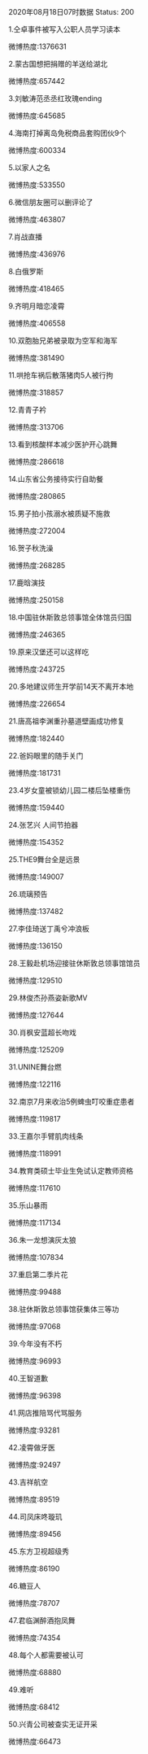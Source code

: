 2020年08月18日07时数据
Status: 200

1.仝卓事件被写入公职人员学习读本

微博热度:1376631

2.蒙古国想把捐赠的羊送给湖北

微博热度:657442

3.刘敏涛范丞丞红玫瑰ending

微博热度:645685

4.海南打掉离岛免税商品套购团伙9个

微博热度:600334

5.以家人之名

微博热度:533550

6.微信朋友圈可以删评论了

微博热度:463807

7.肖战直播

微博热度:436976

8.白俄罗斯

微博热度:418465

9.齐明月暗恋凌霄

微博热度:406558

10.双胞胎兄弟被录取为空军和海军

微博热度:381490

11.哄抢车祸后散落猪肉5人被行拘

微博热度:318857

12.青青子衿

微博热度:313706

13.看到核酸样本减少医护开心跳舞

微博热度:286618

14.山东省公务接待实行自助餐

微博热度:280865

15.男子拍小孩溺水被质疑不施救

微博热度:272004

16.贺子秋洗澡

微博热度:268285

17.鹿晗演技

微博热度:250158

18.中国驻休斯敦总领事馆全体馆员归国

微博热度:246365

19.原来汉堡还可以这样吃

微博热度:243725

20.多地建议师生开学前14天不离开本地

微博热度:226654

21.唐高祖李渊重孙墓道壁画成功修复

微博热度:182440

22.爸妈眼里的随手关门

微博热度:181731

23.4岁女童被锁幼儿园二楼后坠楼重伤

微博热度:159440

24.张艺兴 人间节拍器

微博热度:154352

25.THE9舞台全是远景

微博热度:149007

26.琉璃预告

微博热度:137482

27.李佳琦送丁禹兮冲浪板

微博热度:136150

28.王毅赴机场迎接驻休斯敦总领事馆馆员

微博热度:129510

29.林俊杰孙燕姿新歌MV

微博热度:127644

30.肖枫安蓝超长吻戏

微博热度:125209

31.UNINE舞台燃

微博热度:122116

32.南京7月来收治5例蜱虫叮咬重症患者

微博热度:119817

33.王嘉尔手臂肌肉线条

微博热度:118991

34.教育类硕士毕业生免试认定教师资格

微博热度:117610

35.乐山暴雨

微博热度:117134

36.朱一龙想演灰太狼

微博热度:107834

37.重启第二季片花

微博热度:99488

38.驻休斯敦总领事馆获集体三等功

微博热度:97068

39.今年没有不朽

微博热度:96993

40.王智道歉

微博热度:96398

41.网店推陪骂代骂服务

微博热度:93281

42.凌霄做牙医

微博热度:92497

43.吉祥航空

微博热度:89519

44.司凤床咚璇玑

微博热度:89456

45.东方卫视超级秀

微博热度:86190

46.糖豆人

微博热度:78707

47.君临渊醉酒抱凤舞

微博热度:74354

48.每个人都需要被认可

微博热度:68880

49.难听

微博热度:68412

50.兴青公司被查实无证开采

微博热度:66473

